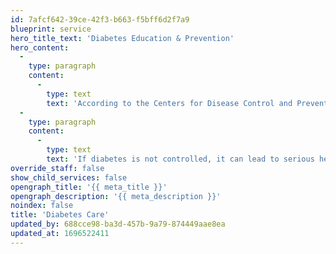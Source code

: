 ```yaml
---
id: 7afcf642-39ce-42f3-b663-f5bff6d2f7a9
blueprint: service
hero_title_text: 'Diabetes Education & Prevention'
hero_content:
  -
    type: paragraph
    content:
      -
        type: text
        text: 'According to the Centers for Disease Control and Prevention, there are 30.3 million people who have diabetes and 84.1 million who have pre-diabetes in the United States. These numbers are rapidly increasing.'
  -
    type: paragraph
    content:
      -
        type: text
        text: 'If diabetes is not controlled, it can lead to serious health problems such as heart attack, stroke, blindness, kidney problems, nerve damage, amputation, sexual dysfunction, memory loss and more. It is very important to know where to get help to prevent and manage diabetes.'
override_staff: false
show_child_services: false
opengraph_title: '{{ meta_title }}'
opengraph_description: '{{ meta_description }}'
noindex: false
title: 'Diabetes Care'
updated_by: 688cce98-ba3d-457b-9a79-874449aae8ea
updated_at: 1696522411
---
```

